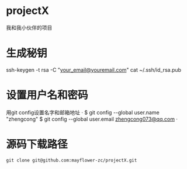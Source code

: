 projectX
========

我和我小伙伴的项目

生成秘钥
========
ssh-keygen -t rsa -C "your_email@youremail.com"
cat ~/.ssh/id_rsa.pub

设置用户名和密码
========
用git config设置名字和邮箱地址
·
$ git config --global user.name "zhengcong"
$ git config --global user.email zhengcong073@qq.com
·

源码下载路径
==========
`
git clone git@github.com:mayflower-zc/projectX.git
`
